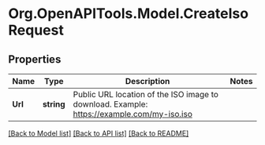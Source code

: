 # Org.OpenAPITools.Model.CreateIsoRequest

## Properties

Name | Type | Description | Notes
------------ | ------------- | ------------- | -------------
**Url** | **string** | Public URL location of the ISO image to download. Example: https://example.com/my-iso.iso | 

[[Back to Model list]](../README.md#documentation-for-models) [[Back to API list]](../README.md#documentation-for-api-endpoints) [[Back to README]](../README.md)

